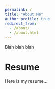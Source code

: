 ```yaml
---
permalink: /
title: "About Me"
author_profile: true
redirect_from: 
  - /about/
  - /about.html
---
```


Blah blah blah

Resume
======

Here is my resume...
